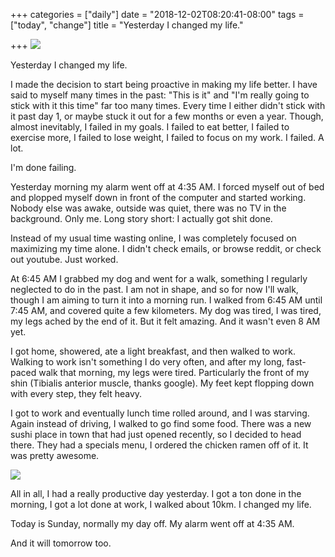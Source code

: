 +++
categories = ["daily"]
date = "2018-12-02T08:20:41-08:00"
tags = ["today", "change"]
title = "Yesterday I changed my life."

+++
![](/uploads/IMG_1311.jpg)

Yesterday I changed my life.

I made the decision to start being proactive in making my life better. I have said to myself many times in the past: "This is it" and "I'm really going to stick with it this time" far too many times. Every time I either didn't stick with it past day 1, or maybe stuck it out for a few months or even a year. Though, almost inevitably, I failed in my goals. I failed to eat better, I failed to exercise more, I failed to lose weight, I failed to focus on my work. I failed. A lot.

I'm done failing.

Yesterday morning my alarm went off at 4:35 AM. I forced myself out of bed and plopped myself down in front of the computer and started working. Nobody else was awake, outside was quiet, there was no TV in the background. Only me. Long story short: I actually got shit done.

Instead of my usual time wasting online, I was completely focused on maximizing my time alone. I didn't check emails, or browse reddit, or check out youtube. Just worked.

At 6:45 AM I grabbed my dog and went for a walk, something I regularly neglected to do in the past. I am not in shape, and so for now I'll walk, though I am aiming to turn it into a morning run. I walked from 6:45 AM until 7:45 AM, and covered quite a few kilometers. My dog was tired, I was tired, my legs ached by the end of it. But it felt amazing. And it wasn't even 8 AM yet.

I got home, showered, ate a light breakfast, and then walked to work. Walking to work isn't something I do very often, and after my long, fast-paced walk that morning, my legs were tired. Particularly the front of my shin (Tibialis anterior muscle, thanks google). My feet kept flopping down with every step, they felt heavy. 

 I got to work and eventually lunch time rolled around, and I was starving. Again instead of driving, I walked to go find some food. There was a new sushi place in town that had just opened recently, so I decided to head there. They had a specials menu, I ordered the chicken ramen off of it. It was pretty awesome. 

![](/uploads/IMG_8423-1.jpg)

All in all, I had a really productive day yesterday. I got a ton done in the morning, I got a lot done at work, I walked about 10km. I changed my life.

Today is Sunday, normally my day off. My alarm went off at 4:35 AM. 

And it will tomorrow too.